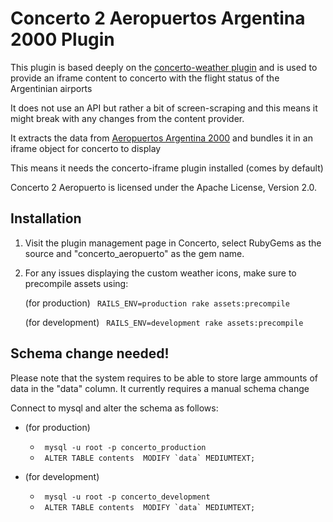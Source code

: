 # Concerto 2 Aeropuertos Argentina 2000 Plugin

This plugin is based deeply on the [concerto-weather plugin](https://github.com/concerto/concerto-weather) and is used
to provide an iframe content to concerto with the flight status of the Argentinian airports

It does not use an API but rather a bit of screen-scraping and this means it might break with any changes from the content provider.

It extracts the data from [Aeropuertos Argentina 2000](http://www.aa2000.com.ar/) and bundles it in an iframe object for concerto to display

This means it needs the concerto-iframe plugin installed (comes by default) 

Concerto 2 Aeropuerto is licensed under the Apache License, Version 2.0.

## Installation 
1. Visit the plugin management page in Concerto, select RubyGems as the source and "concerto_aeropuerto" as the gem name.
2. For any issues displaying the custom weather icons, make sure to precompile assets using:

    (for production)
    ``` RAILS_ENV=production rake assets:precompile```
    
    (for development)
    ``` RAILS_ENV=development rake assets:precompile```

## Schema change needed!
Please note that the system requires to be able to store large ammounts of data in the "data" column. It currently requires a manual schema change

Connect to mysql and alter the schema as follows:

* (for production)
  *  ``` mysql -u root -p concerto_production```
  *  ``` ALTER TABLE contents  MODIFY `data` MEDIUMTEXT;```

* (for development)
  *  ``` mysql -u root -p concerto_development```
  *  ``` ALTER TABLE contents  MODIFY `data` MEDIUMTEXT;```

